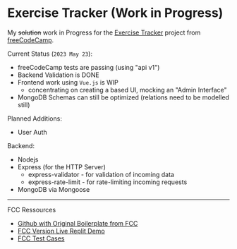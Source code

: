 # Exercise Tracker (Work in Progress)

My ~~solution~~ work in Progress for the [Exercise Tracker](https://www.freecodecamp.org/learn/back-end-development-and-apis/back-end-development-and-apis-projects/url-shortener-microservice) project from [freeCodeCamp](https://www.freecodecamp.org/).

Current Status (`2023 May 23`):
* freeCodeCamp tests are passing (using "api v1")
* Backend Validation is DONE
* Frontend work using `Vue.js` is WIP
  * concentrating on creating a  based UI, mocking an "Admin Interface"
* MongoDB Schemas can still be optimized (relations need to be modelled still)

Planned Additions:
* User Auth

Backend:
* Nodejs
* Express (for the HTTP Server)
  * express-validator - for validation of incoming data
  * express-rate-limit - for rate-limiting incoming requests
* MongoDB via Mongoose

---

FCC Ressources
* [Github with Original Boilerplate from FCC](https://github.com/freeCodeCamp/boilerplate-project-exercisetracker/)
* [FCC Version Live Replit Demo](https://exercise-tracker.freecodecamp.rocks/)
* [FCC Test Cases](https://github.com/freeCodeCamp/freeCodeCamp/blob/main/curriculum/challenges/english/05-back-end-development-and-apis/back-end-development-and-apis-projects/exercise-tracker.md)
